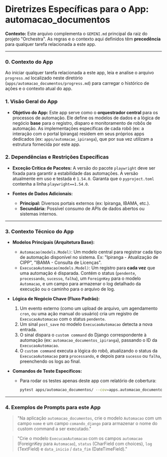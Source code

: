 # Diretrizes Específicas para o App: automacao_documentos

**Contexto:** Este arquivo complementa o `GEMINI.md` principal da raiz do projeto "Orchestra". As regras e o contexto aqui definidos têm **precedência** para qualquer tarefa relacionada a este app.

---

### 0. Contexto do App

Ao iniciar qualquer tarefa relacionada a este app, leia e analise o arquivo `progress.md` localizado neste diretório (`apps/automacao_documentos/progress.md`) para carregar o histórico de ações e o contexto atual do app.

### 1. Visão Geral do App

*   **Objetivo do App:** Este app serve como o **orquestrador central** para os processos de automação. Ele define os modelos de dados e a lógica de negócio **base** para o registro, disparo e monitoramento de robôs de automação. As implementações específicas de cada robô (ex: a interação com o portal Ipiranga) residem em seus próprios apps dedicados (ex: `apps/automacao_ipiranga`), que por sua vez utilizam a estrutura fornecida por este app.

### 2. Dependências e Restrições Específicas

*   **Exceção Crítica de Pacotes:** A versão do pacote `playwright` deve ser fixada para garantir a estabilidade das automações. A versão atualmente em uso e testada é `1.54.0`. Garanta que o `pyproject.toml` contenha a linha `playwright==1.54.0`.

*   **Fontes de Dados Adicionais:**
    *   **Principal:** Diversos portais externos (ex: Ipiranga, IBAMA, etc.).
    *   **Secundária:** Possível consumo de APIs de dados abertos ou sistemas internos.

---

### 3. Contexto Técnico do App

*   **Modelos Principais (Arquitetura Base):**
    *   `Automacao(models.Model)`: Um modelo central para registrar cada tipo de automação disponível no sistema. Ex: "Ipiranga - Atualização de CIPP", "IBAMA - Consulta de Licenças".
    *   `ExecucaoAutomacao(models.Model)`: Um registro para **cada vez** que uma automação é disparada. Contém o status (`pendente`, `processando`, `sucesso`, `falha`), um `ForeignKey` para o modelo `Automacao`, e um campo para armazenar o log detalhado da execução ou o caminho para o arquivo de log.

*   **Lógica de Negócio Chave (Fluxo Padrão):**
    1.  Um evento externo (como um upload de arquivo, um agendamento `cron`, ou uma ação manual do usuário) cria um registro de `ExecucaoAutomacao` com o status `pendente`.
    2.  Um sinal `post_save` no modelo `ExecucaoAutomacao` detecta a nova entrada.
    3.  O sinal dispara o `custom command` do Django correspondente à automação (ex: `automacao_documentos_ipiranga`), passando o ID da `ExecucaoAutomacao`.
    4.  O `custom command` executa a lógica do robô, atualizando o status da `ExecucaoAutomacao` para `processando`, e depois para `sucesso` ou `falha`, preenchendo os logs ao final.

*   **Comandos de Teste Específicos:**
    *   Para rodar os testes apenas deste app com relatório de cobertura:
        ```bash
        pytest apps/automacao_documentos/ --cov=apps.automacao_documentos --cov-report=html
        ```

---

### 4. Exemplos de Prompts para este App

> "Na aplicação `automacao_documentos`, crie o modelo `Automacao` com um campo `nome` e um campo `comando_django` para armazenar o nome do custom command a ser executado."

> "Crie o modelo `ExecucaoAutomacao` com os campos `automacao` (ForeignKey para `Automacao`), `status` (CharField com choices), `log` (TextField) e `data_inicio` / `data_fim` (DateTimeField)."
